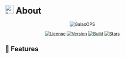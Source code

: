 # <img src="https://raw.githubusercontent.com/Tarikul-Islam-Anik/Animated-Fluent-Emojis/master/Emojis/Objects/Laptop.png" alt="Laptop" width="28" height="28" /> About

<p align="center">
  <img src="https://readme-typing-svg.demolab.com?font=Fira+Code&size=24&duration=3000&pause=1000&color=58A6FF&center=true&vCenter=true&width=435&lines=GalaxOPS+Solution;GitHub+Platform+Account;Digital+World+Development" alt="GalaxOPS" />
</p>

<div align="center">
  
[![License](https://img.shields.io/badge/License-MIT-blue.svg)](LICENSE)
[![Version](https://img.shields.io/badge/Version-1.0.0-brightgreen.svg)]()
[![Build](https://img.shields.io/badge/Build-Passing-success.svg)]()
[![Stars](https://img.shields.io/github/stars/username/repo?style=social)]()
  
</div>

## 🚀 Features

<div align="center">
